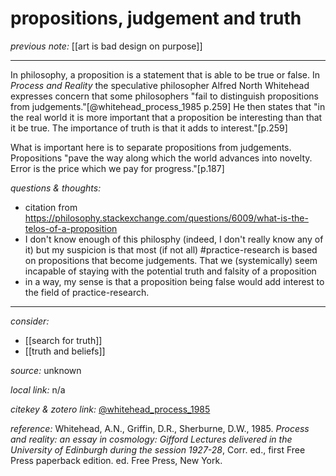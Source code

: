 # propositions, judgement and truth

_previous note:_ [[art is bad design on purpose]]

---

In philosophy, a proposition is a statement that is able to be true or false. In _Process and Reality_ the speculative philosopher Alfred North Whitehead expresses concern that some philosophers "fail to distinguish propositions from judgements."[@whitehead_process_1985 p.259] He then states that "in the real world it is more important that a proposition be interesting than that it be true. The importance of truth is that it adds to interest."[p.259]

What is important here is to separate propositions from judgements. Propositions "pave the way along which the world advances into novelty. Error is the price which we pay for progress."[p.187]


_questions & thoughts:_

- citation from <https://philosophy.stackexchange.com/questions/6009/what-is-the-telos-of-a-proposition>
- I don't know enough of this philosphy (indeed, I don't really know any of it) but my suspicion is that most (if not all) #practice-research  is based on propositions that become judgements. That we (systemically) seem incapable of staying with the potential truth and falsity of a proposition
- in a way, my sense is that a proposition being false would add interest to the field of practice-research.  

--- 

_consider:_

- [[search for truth]]
- [[truth and beliefs]]


_source:_ unknown

_local link:_ n/a

_citekey & zotero link:_ [@whitehead_process_1985](zotero://select/items/1_D5MGPU5V)

_reference:_ Whitehead, A.N., Griffin, D.R., Sherburne, D.W., 1985. _Process and reality: an essay in cosmology: Gifford Lectures delivered in the University of Edinburgh during the session 1927-28_, Corr. ed., first Free Press paperback edition. ed. Free Press, New York.


